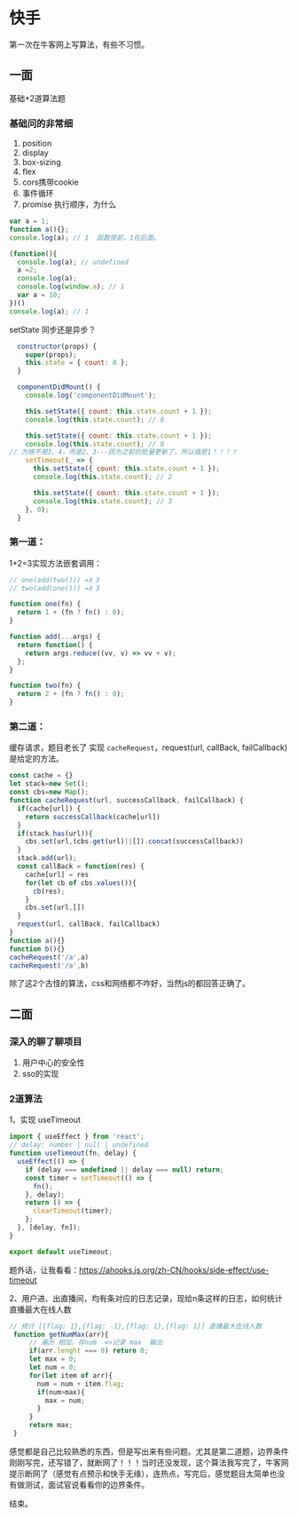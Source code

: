# 快手

第一次在牛客网上写算法，有些不习惯。

## 一面

基础+2道算法题

### 基础问的非常细
1. position
2. display
3. box-sizing
4. flex
5. cors携带cookie
6. 事件循环
7. promise 执行顺序，为什么

```javascript
var a = 1;
function a(){};
console.log(a); // 1  函数提前，1在后面。

(function(){
  console.log(a); // undefined
  a =2;
  console.log(a);
  console.log(window.a); // 1
  var a = 10;
})()
console.log(a); // 1
```
setState 同步还是异步？
```javascript
  constructor(props) {
    super(props);
    this.state = { count: 0 };
  }

  componentDidMount() {
    console.log('componentDidMount');

    this.setState({ count: this.state.count + 1 });
    console.log(this.state.count); // 0

    this.setState({ count: this.state.count + 1 });
    console.log(this.state.count); // 0
// 为啥不是3、4，而是2、3---因为之前的批量更新了，所以值是1！！！！
    setTimeout(_ => {
      this.setState({ count: this.state.count + 1 });
      console.log(this.state.count); // 2

      this.setState({ count: this.state.count + 1 });
      console.log(this.state.count); // 3
    }, 0);
  }

```
### 第一道： 

1+2=3实现方法嵌套调用：
```javascript
// one(add(two())) =》 3
// two(add(one())) =》 3

function one(fn) {
  return 1 + (fn ? fn() : 0);
}

function add(...args) {
  return function() {
    return args.reduce((vv, v) => vv + v);
  };
}

function two(fn) {
  return 2 + (fn ? fn() : 0);
}
```


### 第二道：

缓存请求，题目老长了 实现 `cacheRequest`，request(url, callBack, failCallback)是给定的方法。

```javascript
const cache = {}
let stack=new Set();
const cbs=new Map();
function cacheRequest(url, successCallback, failCallback) {
  if(cache[url]) {
    return successCallback(cache[url])
  }
  if(stack.has(url)){
    cbs.set(url,(cbs.get(url)||[]).concat(successCallback))
  }
  stack.add(url);
  const callBack = function(res) {
    cache[url] = res
    for(let cb of cbs.values()){
      cb(res);
    }
    cbs.set(url,[])
  }
  request(url, callBack, failCallback)
}
function a(){}
function b(){}
cacheRequest('/a',a)
cacheRequest('/a',b)

```

除了这2个古怪的算法，css和网络都不咋好，当然js的都回答正确了。

## 二面

### 深入的聊了聊项目
1. 用户中心的安全性
2. sso的实现

### 2道算法

1、实现 useTimeout

```javascript
import { useEffect } from 'react';
// delay: number | null | undefined
function useTimeout(fn, delay) {
  useEffect(() => {
    if (delay === undefined || delay === null) return;
    const timer = setTimeout(() => {
      fn();
    }, delay);
    return () => {
      clearTimeout(timer);
    };
  }, [delay, fn]);
}

export default useTimeout;
```
题外话，让我看看：https://ahooks.js.org/zh-CN/hooks/side-effect/use-timeout


2、用户进、出直播间，均有条对应的日志记录，现给n条这样的日志，如何统计直播最大在线人数

```javascript
// 统计 [{flag: 1},{flag: -1},{flag: 1},{flag: 1}] 直播最大在线人数 
 function getNumMax(arr){
     // 遍历 相加，存num  =>记录 max  输出
     if(arr.lenght === 0) return 0;
     let max = 0;
     let num = 0;
     for(let item of arr){
       num = num + item.flag;
       if(num>max){
         max = num;
       }
     }
     return max;
 }
```

感觉都是自己比较熟悉的东西，但是写出来有些问题。尤其是第二道题，边界条件刚刚写完，还写错了，就断网了！！！当时还没发现，这个算法我写完了，牛客网提示断网了（感觉有点预示和快手无缘），连热点，写完后，感觉题目太简单也没有做测试，面试官说看看你的边界条件。

结束。